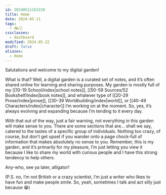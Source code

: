 ```yaml
---
id: 20240511163220
title: Home
date: 2024-05-11
tags:
  - 📥/🌲
cssclasses:
  - dashboard
modified: 2024-05-22
draft: false
aliases:
  - Home
---
```

Salutations and welcome to my digital garden!

What is that? Well, a digital garden is a curated set of notes, and it’s often shared online for learning and sharing purposes. My garden is mostly full of my [[10-19 School/index|school notes]], [[50-59 Sources/52 Bookshelf/index|book notes]], and whatever type of [[20-29 Prose/index|prose]], [[30-39 Worldbuilding/index|world]], or [[40-49 Characters/index|character]] I’m working on at the moment. So, yes, it’s always evolving and expanding because I’m tending to it every day.

With that out of the way, just a fair warning, not everything in this garden will make sense to you. There are some sections that are… shall we say, catered to the tastes of a specific group of individuals. Nothing too crazy, of course, but don’t get upset if you wander onto a page chock-full of information that makes absolutely no sense to you. Remember, this is my garden, and it’s primarily for my pleasure, I’m just letting you view it because I like to share my world with curious people and I have this strong tendency to help others.

Any-who, see ya later, alligator!

(P.S. no, I’m not British or a crazy scientist, I’m just a writer who likes to have fun and make people smile. So, yeah, sometimes I talk and act silly just because 😁)
